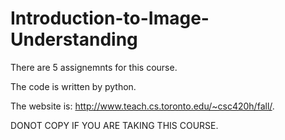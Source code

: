 # Introduction-to-Image-Understanding

There are 5 assignemnts for this course.

The code is written by python.

The website is: http://www.teach.cs.toronto.edu/~csc420h/fall/.

DONOT COPY IF YOU ARE TAKING THIS COURSE.
